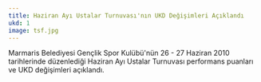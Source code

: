 ```yaml
---
title: Haziran Ayı Ustalar Turnuvası'nın UKD Değişimleri Açıklandı
ukd: 1
image: tsf.jpg
---
```


Marmaris Belediyesi Gençlik Spor Kulübü'nün 26 - 27 Haziran 2010 tarihlerinde düzenlediği Haziran Ayı Ustalar Turnuvası performans puanları ve UKD değişimleri açıklandı.
